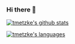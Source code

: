 ### Hi there 👋

[![tmetzke's github stats](https://vercel-host-runner-91aawe6ti-tmetzke.vercel.app//api?username=tmetzke&title_color=ffffff&text_color=c9cacc&icon_color=2bbc8a&bg_color=1d1f21&show_icons=true&count_private=true&include_all_commits=true&hide_rank=true)](https://github.com/anuraghazra/github-readme-stats)

[![tmetzke's languages](https://vercel-host-runner-91aawe6ti-tmetzke.vercel.app//api/top-langs/?username=tmetzke&hide=javascript,css,html&title_color=ffffff&text_color=c9cacc&icon_color=2bbc8a&bg_color=1d1f21)](https://github.com/tmetzke/tmetzke)

<!--
**tmetzke/tmetzke** is a ✨ _special_ ✨ repository because its `README.md` (this file) appears on your GitHub profile.

Here are some ideas to get you started:

- 🔭 I’m currently working on ...
- 🌱 I’m currently learning ...
- 👯 I’m looking to collaborate on ...
- 🤔 I’m looking for help with ...
- 💬 Ask me about ...
- 📫 How to reach me: ...
- 😄 Pronouns: ...
- ⚡ Fun fact: ...
-->
